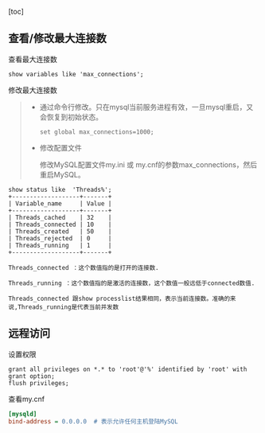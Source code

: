 [toc]

## 查看/修改最大连接数

查看最大连接数

```mysql
show variables like 'max_connections';
```

修改最大连接数

> - 通过命令行修改。只在mysql当前服务进程有效，一旦mysql重启，又会恢复到初始状态。
>
>   ```mysql
>   set global max_connections=1000;
>   ```
>
> - 修改配置文件
>
>   修改MySQL配置文件my.ini 或 my.cnf的参数max_connections，然后重启MySQL。

```mysql
show status like  'Threads%';
+-------------------+-------+
| Variable_name     | Value |
+-------------------+-------+
| Threads_cached    | 32    |
| Threads_connected | 10    |
| Threads_created   | 50    |
| Threads_rejected  | 0     |
| Threads_running   | 1     |
+-------------------+-------+

Threads_connected ：这个数值指的是打开的连接数.

Threads_running ：这个数值指的是激活的连接数，这个数值一般远低于connected数值.

Threads_connected 跟show processlist结果相同，表示当前连接数。准确的来说,Threads_running是代表当前并发数
```



## 远程访问

设置权限

```mysql
grant all privileges on *.* to 'root'@'%' identified by 'root' with grant option;
flush privileges;
```

查看my.cnf 

```ini
[mysqld]
bind-address = 0.0.0.0  # 表示允许任何主机登陆MySQL
```

